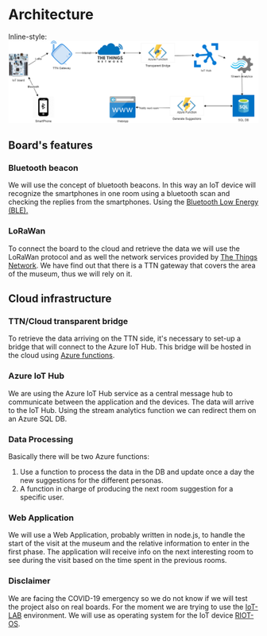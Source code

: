 # Architecture
Inline-style: 
![alt text](https://github.com/LuigiSigillo/IotBigProject/blob/master/first_presentation/Architecture_diagram.png "Diagram")

## Board's features

### Bluetooth beacon
We will use the concept of bluetooth beacons. In this way an IoT device will recognize the smartphones in one room using a bluetooth scan and checking the replies from the smartphones.
Using the [Bluetooth Low Energy (BLE).](https://doc.riot-os.org/group__ble.html#details)
### LoRaWan
To connect the board to the cloud and retrieve the data we will use the LoRaWan protocol and as well the network services provided by [The Things Network](https://www.thethingsnetwork.org/). We have find out that there is a TTN gateway that covers the area of the museum, thus we will rely on it.

## Cloud infrastructure

### TTN/Cloud transparent bridge
To retrieve the data arriving on the TTN side, it's necessary to set-up a bridge that will connect to the Azure IoT Hub. This bridge will be hosted in the cloud using [Azure functions](https://azure.microsoft.com/en-us/services/functions/).
### Azure IoT Hub
We are using the Azure IoT Hub service as a central message hub to communicate between the application and the devices. The data will arrive to the IoT Hub. Using the stream analytics function we can redirect them on an Azure SQL DB.
### Data Processing
Basically there will be two Azure functions:
1. Use a function to process the data in the DB and update once a day the new suggestions for the different personas.
2. A function in charge of producing the next room suggestion for a specific user.
### Web Application
We will use a Web Application, probably written in node.js, to handle the start of the visit at the museum and the relative information to enter in the first phase. 
The application will receive info on the next interesting room to see during the visit based on the time spent in the previous rooms.

### Disclaimer
We are facing the COVID-19 emergency so we do not know if we will test the project also on real boards. For the moment we are trying to use the [IoT-LAB](https://www.iot-lab.info/) environment.
We will use as operating system for the IoT device [RIOT-OS](https://riot-os.org/).